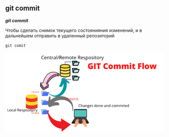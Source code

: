 ## git commit

***git commit***

Чтобы сделать снимок текущего состоянияния изменений, и в дальнейшем отправить в удаленный репозиторий


````bash=
git comit
````

![](./assets/GIT-Commit-Flow.png)